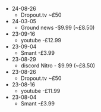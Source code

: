 - 24-08-26
	- Dropout.tv ~£50
- 24-03-05
	- Ground news -$9.99 (~£8.50)
- 23-09-16
	- youtube -£12.99
- 23-09-04
	- Smant -£3.99
- 23-08-29
	- discord Nitro - $9.99 (~£8.50)
- 23-08-26
	- Dropout.tv ~£50
- 23-08-16
	- youtube -£11.99
- 23-08-04
	- Smant -£3.99

